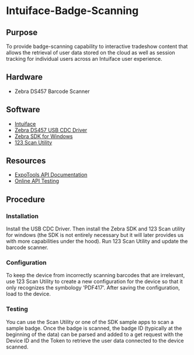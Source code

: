 # Intuiface-Badge-Scanning

## Purpose

To provide badge-scanning capability to interactive tradeshow content that allows the retrieval of user data stored on the cloud as well as session tracking for individual users across an Intuiface user experience. 

## Hardware

- Zebra DS457 Barcode Scanner

## Software

- [Intuiface](https://www.intuiface.com/)
- [Zebra DS457 USB CDC Driver](https://www.zebra.com/us/en/support-downloads/software/drivers/usb-cdc-driver.html)
- [Zebra SDK for Windows](https://www.zebra.com/us/en/support-downloads/software/developer-tools/scanner-sdk-for-windows.html)
- [123 Scan Utility](https://www.zebra.com/us/en/support-downloads/software/utilities/123scan-utility.html)

## Resources

- [ExpoTools API Documentation](https://ecomm.expotools.biz/su/api/documentation/expoleadsMobileExhibitor/)
- [Online API Testing](https://reqbin.com/)

## Procedure

### Installation

Install the USB CDC Driver. Then install the Zebra SDK and 123 Scan utility for windows (the SDK is not entirely necessary but it will later provides us with more capabilities under the hood). Run 123 Scan Utility and update the barcode scanner.

### Configuration

To keep the device from incorrectly scanning barcodes that are irrelevant, use 123 Scan Utility to create a new configuration for the device so that it only recognizes the symbology 'PDF417'. After saving the configuration, load to the device.

### Testing

You can use the Scan Utility or one of the SDK sample apps to scan a sample badge. Once the badge is scanned, the badge ID (typically at the beginning of the data) can be parsed and added to a get request with the Device ID and the Token to retrieve the user data connected to the device scanned.
